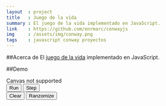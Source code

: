 ```yaml
---
layout  : project
title   : Juego de la vida
summary : El juego de la vida implementado en JavaScript.
link    : https://github.com/enrmarc/conwayjs
img     : /assets/img/conway.png
tags    : javascript conway proyectos
---
```


##Acerca de
El [juego de la vida][1] implementado en JavaScript.

##Demo
<link rel="stylesheet" type="text/css" href="/assets/conwayjs/css/style.css"/>
<script type="text/javascript" src="/assets/conwayjs/js/GOL.js"></script>
<script type="text/javascript" src="/assets/conwayjs/js/Grid.js"></script>
<script type="text/javascript" src="/assets/conwayjs/js/Cell.js"></script>
<canvas id="canvas" width="400" height="400">Canvas not supported</canvas>
<div class="btn-group">
<div class="buttons-left">
<button id="run" class="ui-button ui-widget ui-state-default ui-corner-all ui-button-text-only" role="button" >
<span class="ui-button-text">Run</span>
</button>
<button id="step" class="ui-button ui-widget ui-state-default ui-corner-all ui-button-text-only" role="button" >
<span class="ui-button-text">Step</span>
</button>
</div>
<div class="buttons-middle">
<div id="slider" class="ui-slider ui-slider-horizontal ui-widget ui-widget-content ui-corner-all">
<a class="ui-slider-handle ui-state-default ui-corner-all" href="#"></a>
</div>
</div>
<div class="buttons-right">
<button id="clear" class="ui-button ui-widget ui-state-default ui-corner-all ui-button-text-only" role="button" >
<span class="ui-button-text">Clear</span>
</button>
<button id="randomize" class="ui-button ui-widget ui-state-default ui-corner-all ui-button-text-only" role="button" >
<span class="ui-button-text">Ranzomize</span>
</button>
</div>
</div>

[1]: http://en.wikipedia.org/wiki/Conway's_Game_of_Life 
